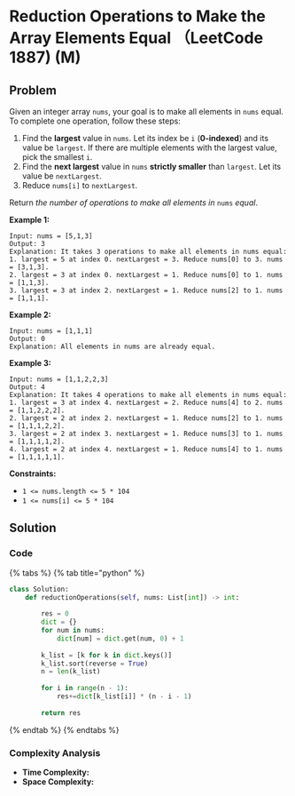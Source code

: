 # Reduction Operations to Make the Array Elements Equal （LeetCode 1887\) \(M\)

## Problem



Given an integer array `nums`, your goal is to make all elements in `nums` equal. To complete one operation, follow these steps:

1. Find the **largest** value in `nums`. Let its index be `i` \(**0-indexed**\) and its value be `largest`. If there are multiple elements with the largest value, pick the smallest `i`.
2. Find the **next largest** value in `nums` **strictly smaller** than `largest`. Let its value be `nextLargest`.
3. Reduce `nums[i]` to `nextLargest`.

Return _the number of operations to make all elements in_ `nums` _equal_.

**Example 1:**

```text
Input: nums = [5,1,3]
Output: 3
Explanation: It takes 3 operations to make all elements in nums equal:
1. largest = 5 at index 0. nextLargest = 3. Reduce nums[0] to 3. nums = [3,1,3].
2. largest = 3 at index 0. nextLargest = 1. Reduce nums[0] to 1. nums = [1,1,3].
3. largest = 3 at index 2. nextLargest = 1. Reduce nums[2] to 1. nums = [1,1,1].
```

**Example 2:**

```text
Input: nums = [1,1,1]
Output: 0
Explanation: All elements in nums are already equal.
```

**Example 3:**

```text
Input: nums = [1,1,2,2,3]
Output: 4
Explanation: It takes 4 operations to make all elements in nums equal:
1. largest = 3 at index 4. nextLargest = 2. Reduce nums[4] to 2. nums = [1,1,2,2,2].
2. largest = 2 at index 2. nextLargest = 1. Reduce nums[2] to 1. nums = [1,1,1,2,2].
3. largest = 2 at index 3. nextLargest = 1. Reduce nums[3] to 1. nums = [1,1,1,1,2].
4. largest = 2 at index 4. nextLargest = 1. Reduce nums[4] to 1. nums = [1,1,1,1,1].
```

**Constraints:**

* `1 <= nums.length <= 5 * 104`
* `1 <= nums[i] <= 5 * 104`

## Solution 

### Code

{% tabs %}
{% tab title="python" %}
```python
class Solution:
    def reductionOperations(self, nums: List[int]) -> int:
        
        res = 0
        dict = {}
        for num in nums:
            dict[num] = dict.get(num, 0) + 1
        
        k_list = [k for k in dict.keys()]
        k_list.sort(reverse = True)
        n = len(k_list)
        
        for i in range(n - 1):
            res+=dict[k_list[i]] * (n - i - 1)
            
        return res
```
{% endtab %}
{% endtabs %}

### Complexity Analysis

* **Time Complexity:**
* **Space Complexity:**

